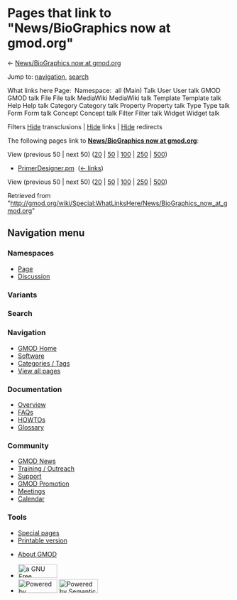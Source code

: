 <div id="mw-page-base" class="noprint">

</div>

<div id="mw-head-base" class="noprint">

</div>

<div id="content" class="mw-body" role="main">

<span id="top"></span>

<div id="mw-js-message" style="display:none;">

</div>



# <span dir="auto">Pages that link to "News/BioGraphics now at gmod.org"</span>

<div id="bodyContent">

<div id="contentSub">

← [News/BioGraphics now at
gmod.org](/wiki/News/BioGraphics_now_at_gmod.org "News/BioGraphics now at gmod.org")

</div>

<div id="jump-to-nav" class="mw-jump">

Jump to: [navigation](#mw-navigation), [search](#p-search)

</div>

<div id="mw-content-text">

What links here Page:  Namespace:  all (Main) Talk User User talk GMOD
GMOD talk File File talk MediaWiki MediaWiki talk Template Template talk
Help Help talk Category Category talk Property Property talk Type Type
talk Form Form talk Concept Concept talk Filter Filter talk Widget
Widget talk

Filters
[Hide](/mediawiki/index.php?title=Special:WhatLinksHere/News/BioGraphics_now_at_gmod.org&hidetrans=1 "Special:WhatLinksHere/News/BioGraphics now at gmod.org")
transclusions \|
[Hide](/mediawiki/index.php?title=Special:WhatLinksHere/News/BioGraphics_now_at_gmod.org&hidelinks=1 "Special:WhatLinksHere/News/BioGraphics now at gmod.org")
links \|
[Hide](/mediawiki/index.php?title=Special:WhatLinksHere/News/BioGraphics_now_at_gmod.org&hideredirs=1 "Special:WhatLinksHere/News/BioGraphics now at gmod.org")
redirects

The following pages link to **[News/BioGraphics now at
gmod.org](/wiki/News/BioGraphics_now_at_gmod.org "News/BioGraphics now at gmod.org")**:

View (previous 50 \| next 50)
([20](/mediawiki/index.php?title=Special:WhatLinksHere/News/BioGraphics_now_at_gmod.org&limit=20 "Special:WhatLinksHere/News/BioGraphics now at gmod.org")
\|
[50](/mediawiki/index.php?title=Special:WhatLinksHere/News/BioGraphics_now_at_gmod.org&limit=50 "Special:WhatLinksHere/News/BioGraphics now at gmod.org")
\|
[100](/mediawiki/index.php?title=Special:WhatLinksHere/News/BioGraphics_now_at_gmod.org&limit=100 "Special:WhatLinksHere/News/BioGraphics now at gmod.org")
\|
[250](/mediawiki/index.php?title=Special:WhatLinksHere/News/BioGraphics_now_at_gmod.org&limit=250 "Special:WhatLinksHere/News/BioGraphics now at gmod.org")
\|
[500](/mediawiki/index.php?title=Special:WhatLinksHere/News/BioGraphics_now_at_gmod.org&limit=500 "Special:WhatLinksHere/News/BioGraphics now at gmod.org"))

- [PrimerDesigner.pm](/wiki/PrimerDesigner.pm "PrimerDesigner.pm") ‎
  <span class="mw-whatlinkshere-tools">([←
  links](/mediawiki/index.php?title=Special:WhatLinksHere&target=PrimerDesigner.pm "Special:WhatLinksHere"))</span>

View (previous 50 \| next 50)
([20](/mediawiki/index.php?title=Special:WhatLinksHere/News/BioGraphics_now_at_gmod.org&limit=20 "Special:WhatLinksHere/News/BioGraphics now at gmod.org")
\|
[50](/mediawiki/index.php?title=Special:WhatLinksHere/News/BioGraphics_now_at_gmod.org&limit=50 "Special:WhatLinksHere/News/BioGraphics now at gmod.org")
\|
[100](/mediawiki/index.php?title=Special:WhatLinksHere/News/BioGraphics_now_at_gmod.org&limit=100 "Special:WhatLinksHere/News/BioGraphics now at gmod.org")
\|
[250](/mediawiki/index.php?title=Special:WhatLinksHere/News/BioGraphics_now_at_gmod.org&limit=250 "Special:WhatLinksHere/News/BioGraphics now at gmod.org")
\|
[500](/mediawiki/index.php?title=Special:WhatLinksHere/News/BioGraphics_now_at_gmod.org&limit=500 "Special:WhatLinksHere/News/BioGraphics now at gmod.org"))

</div>

<div class="printfooter">

Retrieved from
"<http://gmod.org/wiki/Special:WhatLinksHere/News/BioGraphics_now_at_gmod.org>"

</div>

<div id="catlinks" class="catlinks catlinks-allhidden">

</div>

<div class="visualClear">

</div>

</div>

</div>

<div id="mw-navigation">

## Navigation menu

<div id="mw-head">



<div id="left-navigation">

<div id="p-namespaces" class="vectorTabs" role="navigation"
aria-labelledby="p-namespaces-label">

### Namespaces

- <span id="ca-nstab-main"><a href="/wiki/News/BioGraphics_now_at_gmod.org" accesskey="c"
  title="View the content page [c]">Page</a></span>
- <span id="ca-talk"><a
  href="/mediawiki/index.php?title=Talk:News/BioGraphics_now_at_gmod.org&amp;action=edit&amp;redlink=1"
  accesskey="t"
  title="Discussion about the content page [t]">Discussion</a></span>

</div>

<div id="p-variants" class="vectorMenu emptyPortlet" role="navigation"
aria-labelledby="p-variants-label">

### 

### Variants[](#)

<div class="menu">

</div>

</div>

</div>

<div id="right-navigation">





</div>

<div id="p-search" role="search">

### Search

<div id="simpleSearch">

</div>

</div>

</div>

</div>

<div id="mw-panel">

<div id="p-logo" role="banner">

<a href="/wiki/Main_Page"
style="background-image: url(http://gmod.org/images/GMOD-cogs.png);"
title="Visit the main page"></a>

</div>

<div id="p-Navigation" class="portal" role="navigation"
aria-labelledby="p-Navigation-label">

### Navigation

<div class="body">

- <span id="n-GMOD-Home">[GMOD Home](/wiki/Main_Page)</span>
- <span id="n-Software">[Software](/wiki/GMOD_Components)</span>
- <span id="n-Categories-.2F-Tags">[Categories /
  Tags](/wiki/Categories)</span>
- <span id="n-View-all-pages">[View all
  pages](/wiki/Special:AllPages)</span>

</div>

</div>

<div id="p-Documentation" class="portal" role="navigation"
aria-labelledby="p-Documentation-label">

### Documentation

<div class="body">

- <span id="n-Overview">[Overview](/wiki/Overview)</span>
- <span id="n-FAQs">[FAQs](/wiki/Category:FAQ)</span>
- <span id="n-HOWTOs">[HOWTOs](/wiki/Category:HOWTO)</span>
- <span id="n-Glossary">[Glossary](/wiki/Glossary)</span>

</div>

</div>

<div id="p-Community" class="portal" role="navigation"
aria-labelledby="p-Community-label">

### Community

<div class="body">

- <span id="n-GMOD-News">[GMOD News](/wiki/GMOD_News)</span>
- <span id="n-Training-.2F-Outreach">[Training /
  Outreach](/wiki/Training_and_Outreach)</span>
- <span id="n-Support">[Support](/wiki/Support)</span>
- <span id="n-GMOD-Promotion">[GMOD
  Promotion](/wiki/GMOD_Promotion)</span>
- <span id="n-Meetings">[Meetings](/wiki/Meetings)</span>
- <span id="n-Calendar">[Calendar](/wiki/Calendar)</span>

</div>

</div>

<div id="p-tb" class="portal" role="navigation"
aria-labelledby="p-tb-label">

### Tools

<div class="body">

- <span id="t-specialpages"><a href="/wiki/Special:SpecialPages" accesskey="q"
  title="A list of all special pages [q]">Special pages</a></span>
- <span id="t-print"><a
  href="/mediawiki/index.php?title=Special:WhatLinksHere/News/BioGraphics_now_at_gmod.org&amp;printable=yes"
  rel="alternate" accesskey="p"
  title="Printable version of this page [p]">Printable version</a></span>

</div>

</div>

</div>

</div>

<div id="footer" role="contentinfo">

- <span id="footer-places-about">[About
  GMOD](/wiki/GMOD:About "GMOD:About")</span>

<!-- -->

- <span id="footer-copyrightico">[<img src="http://www.gnu.org/graphics/gfdl-logo-small.png" width="88"
  height="31" alt="a GNU Free Documentation License" />](http://www.gnu.org/licenses/fdl-1.3.html)</span>
- <span id="footer-poweredbyico">[<img src="/mediawiki/skins/common/images/poweredby_mediawiki_88x31.png"
  width="88" height="31" alt="Powered by MediaWiki" />](//www.mediawiki.org/)
  [<img
  src="/mediawiki/extensions/SemanticMediaWiki/includes/../resources/images/smw_button.png"
  width="88" height="31" alt="Powered by Semantic MediaWiki" />](https://www.semantic-mediawiki.org/wiki/Semantic_MediaWiki)</span>

<div style="clear:both">

</div>

</div>
